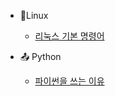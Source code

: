 
- :lemon:Linux

  - [리눅스 기본 명령어](/linux/linux_command.md)


- :outbox_tray: Python

  - [파이썬을 쓰는 이유](/python/why_python.md)
